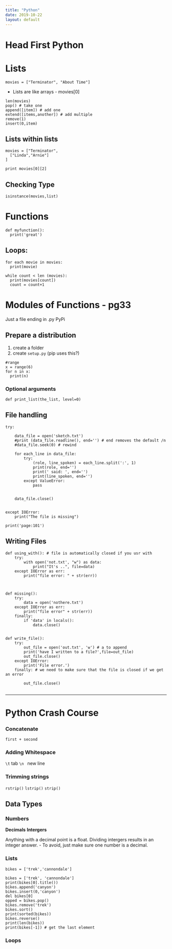 ```yaml
---
title: "Python"
date: 2019-10-22
layout: default
---
```


# Head First Python


# Lists

```
movies = ["Terminator", "About Time"]

```

* Lists are like arrays - movies[0]

```
len(movies)
pop() # take one
append([item]) # add one 
extend([items,another]) # add multiple
remove(1)
insert(0,item)
```

## Lists within lists
```
movies = ["Terminator",
  ["Linda","Arnie"]
]

print movies[0][2]

```

## Checking Type
```
isinstance(movies,list)
```



# Functions

```
def myfunction():
  print('great')

```


## Loops:

```
for each movie in movies:
  print(movie)
  
while count < len (movies):
  print(movies[count])
  count = count+1
```

# Modules of Functions - pg33

Just a file ending in .py
PyPi

## Prepare a distribution

1. create a folder
2. create ```setup.py``` (pip uses this?)



```
#range
x = range(6)
for n in x:
  print(n)
```

### Optional arguments
```
def print_list(the_list, level=0)

```

## File handling

```
try:

    data_file = open('sketch.txt')
    #print (data_file.readline(), end='') # end removes the default /n
    #data_file.seek(0) # rewind

    for each_line in data_file:
        try:
            (role, line_spoken) = each_line.split(':', 1)
            print(role, end='')
            print(' said: ', end='')
            print(line_spoken, end='')
        except ValueError:
            pass


    data_file.close()


except IOError:
    print("The file is missing")

print('page:101')
```

## Writing Files

```
def using_with(): # file is automatically closed if you usr with
    try:
        with open('not.txt', "w") as data:
            print("It's ..", file=data)
    except IOError as err:
        print("file error: " + str(err))



def missing():
    try:
        data = open('nothere.txt')
    except IOError as err:
        print("file error" + str(err))
    finally:
        if 'data' in locals():
            data.close()


def write_file():
    try:
        out_file = open('out.txt', 'w') # a to append
        print('have I written to a file?',file=out_file)
        out_file.close()
    except IOError:
        print('File error.')
    finally: # we need to make sure that the file is closed if we get an error

        out_file.close()


```






_____________________________________________________________________________________________________________________________


# Python Crash Course


### Concatenate
```
first + second
```


### Adding Whitespace
```\t``` tab
```\n ``` new line

### Trimming strings
```rstrip()```
```lstrip()```
```strip()```

## Data Types

### Numbers
**Decimals**
**Intergers**

Anything with a decimal point is a float.
Dividing intergers results in an integer answer. - To avoid, just make sure one number is a decimal.


### Lists
```
bikes = ['trek','cannondale']

bikes = ['trek', 'cannondale']
print(bikes[0].title())
bikes.append('canyon')
bikes.insert(0,'canyon')
del bikes[0]
opped = bikes.pop()
bikes.remove('trek')
bikes.sort()
print(sorted(bikes))
bikes.reverse()
print(len(bikes))
print(bikes[-1]) # get the last element

```

### Loops

```

```







